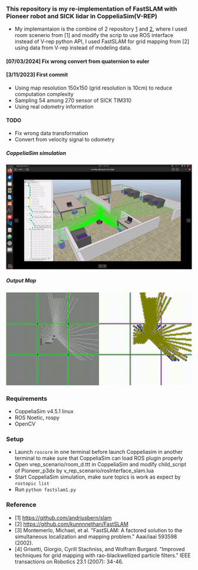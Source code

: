 ### This repository is my re-implementation of FastSLAM with Pioneer robot and SICK lidar in CoppeliaSim(V-REP)
* My implemantaion is the combine of 2 repository [1](https://github.com/andriusbern/slam) and [2](https://github.com/kunnnnethan/FastSLAM),
where I used room scenerio from [1] and modify the scrip to use ROS interface instead of V-rep python API, I used FastSLAM for grid mapping from [2] using data from V-rep instead of modeling data.
#### [07/03/2024] Fix wrong convert from quaternion to euler
#### [3/11/2023] First commit
* Using map resolution 150x150 (grid resolution is 10cm) to reduce computation complexity
* Sampling 54 among 270 sensor of SICK TIM310
* Using real odometry information
#### TODO
* Fix wrong data transformation
* Convert from velocity signal to odometry
##### CoppeliaSim simulation
![alt text](https://github.com/phuongboi/fastslam-with-coppeliasim/blob/main/result/2024-03-07-11-03-14.png)
##### Output Map
![alt text](https://github.com/phuongboi/fastslam-with-coppeliasim/blob/main/result/map.gif)   
### Requirements
* CoppeliaSim v4.5.1 linux
* ROS Noetic, rospy
* OpenCV
### Setup
* Launch `roscore` in one terminal before launch Coppeliasim in another terminal to make sure that CoppeliaSim can load ROS plugin properly
* Open vrep_scenario/room_d.ttt in CoppeliaSim and modify child_script of Pioneer_p3dx by v_rep_scenario/rosInterface_slam.lua
* Start CoppeliaSim simulation, make sure topics is work as expect by `rostopic list`
* Run `python fastslam1.py`

### Reference
* [1] https://github.com/andriusbern/slam
* [2] https://github.com/kunnnnethan/FastSLAM
* [3] Montemerlo, Michael, et al. "FastSLAM: A factored solution to the simultaneous localization and mapping problem." Aaai/iaai 593598 (2002).
* [4] Grisetti, Giorgio, Cyrill Stachniss, and Wolfram Burgard. "Improved techniques for grid mapping with rao-blackwellized particle filters." IEEE transactions on Robotics 23.1 (2007): 34-46.
